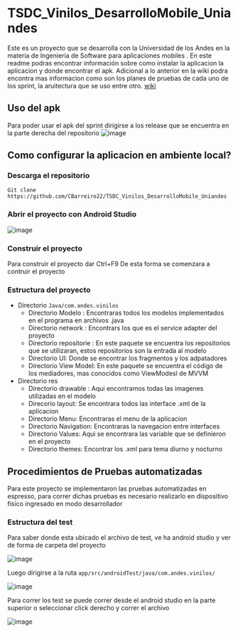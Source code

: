 # TSDC_Vinilos_DesarrolloMobile_Uniandes

Este es un proyecto que se desarrolla con la Universidad de los Andes en la materia de Ingenieria de Software para aplicaciones mobiles . En este readme podras encontrar información sobre como instalar la aplicacion la aplicacion y donde encontrar el apk. Adicional a lo anterior en la wiki podra encontra mas informacion como son los planes de pruebas de cada uno de los sprint, la aruitectura que se uso entre otro. [wiki](https://github.com/CBarreiro22/TSDC_Vinilos_DesarrolloMobile_Uniandes/wiki)

## Uso del apk
Para poder usar el apk del sprint dirigirse a los release que se encuentra en la parte derecha del repositorio
![image](https://github.com/CBarreiro22/TSDC_Vinilos_DesarrolloMobile_Uniandes/assets/111206402/a628d061-26a3-46b9-9551-f43df6feb832)


## Como configurar la aplicacion en ambiente local?
### Descarga el repositorio
```shell
Git clone https://github.com/CBarreiro22/TSDC_Vinilos_DesarrolloMobile_Uniandes
```
### Abrir el proyecto con Android Studio

![image](https://user-images.githubusercontent.com/111206402/235317579-b6b4a851-f33e-45a7-9bcc-fbdb5864ee7c.png)

### Construir el proyecto
Para construir el proyecto dar Ctrl+F9 De esta forma se comenzara a contruir el proyecto

### Estructura del proyecto
* Directorio ```Java/com.andes.vinilos```
  * Directorio Modelo : Encontraras todos los modelos implementados en el programa en archivos .java
  * Directorio network : Encontrars los que es el service adapter del proyecto
  * Directorio repositorie : En este paquete se encuentra los repositorios que se utilizaran, estos repositorios son la entrada al modelo
  * Directorio UI: Donde se encontrar los fragmentos y los adpatadores
  * Directorio View Model: En este paquete se encuentra el código de los mediadores, mas conocidos como ViewModesl de MVVM
* Directorio res
  * Directorio drawable : Aqui encontramos todas las imagenes utilizadas en el modelo
  * Direcorio layout: Se encontrara todos las interface .xml de la aplicacion
  * Directorio Menu: Encontraras el menu de la aplicacion
  * Directorio Navigation: Encontraras la navegacion entre interfaces
  * Directorio Values: Aqui se encontrara las variable que se definieron en el proyecto
  * Directorio themes: Encontrar los .xml para tema diurno y nocturno
  
  
  
## Procedimientos de Pruebas automatizadas
Para este proyecto se implementaron las pruebas automatizadas en espresso, para correr dichas pruebas es necesario realizarlo en dispositivo fisico ingresado en modo desarrollador

### Estructura del test
Para saber donde esta ubicado el archivo de test, ve ha android studio y ver de forma de carpeta del proyecto 

![image](https://user-images.githubusercontent.com/111206402/235320904-3fe4ed98-c392-4a07-a70d-465715669df9.png)

Luego dirigirse a la ruta ```app/src/androidTest/java/com.andes.vinilos/```

![image](https://user-images.githubusercontent.com/111206402/235320968-562baa92-90e6-4e2d-8fdb-c0b325b70c4f.png)

Para correr los test se puede correr desde el android studio en la parte superior o seleccionar click derecho y correr el archivo


![image](https://user-images.githubusercontent.com/111206402/235383611-abf3ff4e-4f74-4946-a959-c3d6b893e3ac.png)






